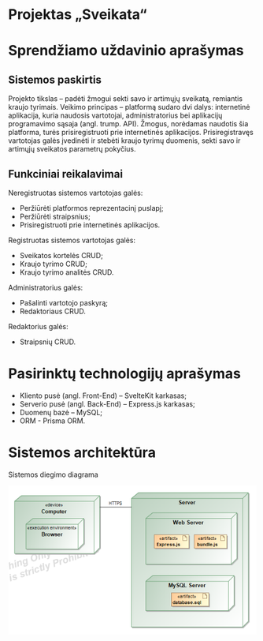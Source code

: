 # Projektas „Sveikata“

# Sprendžiamo uždavinio aprašymas

## Sistemos paskirtis

Projekto tikslas – padėti žmogui sekti savo ir artimųjų sveikatą, remiantis kraujo tyrimais. Veikimo principas – platformą sudaro dvi dalys: internetinė aplikacija, kuria naudosis vartotojai, administratorius bei aplikacijų programavimo sąsaja (angl. trump. API). Žmogus, norėdamas naudotis šia platforma, turės prisiregistruoti prie internetinės aplikacijos. Prisiregistravęs vartotojas galės įvedinėti ir stebėti kraujo tyrimų duomenis, sekti savo ir artimųjų sveikatos parametrų pokyčius.

## Funkciniai reikalavimai

Neregistruotas sistemos vartotojas galės:

- Peržiūrėti platformos reprezentacinį puslapį;
- Peržiūrėti straipsnius;
- Prisiregistruoti prie internetinės aplikacijos.

Registruotas sistemos vartotojas galės:

- Sveikatos kortelės CRUD;
- Kraujo tyrimo CRUD;
- Kraujo tyrimo analitės CRUD.

Administratorius galės:

- Pašalinti vartotojo paskyrą;
- Redaktoriaus CRUD.

Redaktorius galės:

- Straipsnių CRUD.

# Pasirinktų technologijų aprašymas

- Kliento pusė (angl. Front-End) – SvelteKit karkasas;
- Serverio pusė (angl. Back-End) – Express.js karkasas;
- Duomenų bazė – MySQL;
- ORM - Prisma ORM.

# Sistemos architektūra

Sistemos diegimo diagrama

![Sistemos diegimo diagrama](images/sdd.png)
